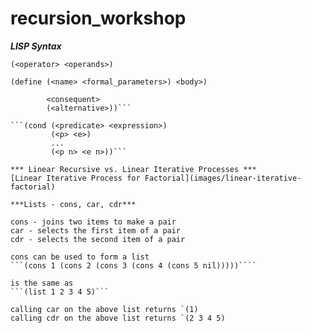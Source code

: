# recursion_workshop

***LISP Syntax***

```(<operator> <operands>)```

```(define (<name> <formal_parameters>) <body>)```

```(if (<predicate>)
        <consequent>
        (<alternative>))```

```(cond (<predicate> <expression>)
         (<p> <e>)
         ...
         (<p n> <e n>))```

*** Linear Recursive vs. Linear Iterative Processes ***
[Linear Iterative Process for Factorial](images/linear-iterative-factorial)

***Lists - cons, car, cdr***

cons - joins two items to make a pair
car - selects the first item of a pair
cdr - selects the second item of a pair

cons can be used to form a list
```(cons 1 (cons 2 (cons 3 (cons 4 (cons 5 nil)))))````

is the same as 
```(list 1 2 3 4 5)```

calling car on the above list returns `(1)
calling cdr on the above list returns `(2 3 4 5)
